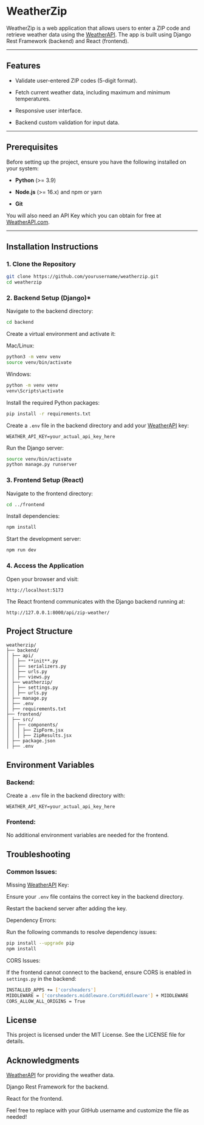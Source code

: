 # WeatherZip

WeatherZip is a web application that allows users to enter a ZIP code and retrieve weather data using the [WeatherAPI](https://www.weatherapi.com/). The app is built using Django Rest Framework (backend) and React (frontend).

---

## Features

- Validate user-entered ZIP codes (5-digit format).

- Fetch current weather data, including maximum and minimum temperatures.

- Responsive user interface.

- Backend custom validation for input data.

---

## Prerequisites

Before setting up the project, ensure you have the following installed on your system:

- **Python** (>= 3.9)

- **Node.js** (>= 16.x) and npm or yarn

- **Git**

You will also need an API Key which you can obtain for free at [WeatherAPI.com](https://www.weatherapi.com/).

---

## Installation Instructions

### **1. Clone the Repository**

```bash
git clone https://github.com/yourusername/weatherzip.git
cd weatherzip
```

### **2. Backend Setup (Django)\***

Navigate to the backend directory:

```bash
cd backend
```

Create a virtual environment and activate it:

Mac/Linux:

```bash
python3 -m venv venv
source venv/bin/activate
```

Windows:

```bash
python -m venv venv
venv\Scripts\activate
```

Install the required Python packages:

```bash
pip install -r requirements.txt
```

Create a `.env` file in the backend directory and add your [WeatherAPI](https://www.weatherapi.com/) key:

```plaintext
WEATHER_API_KEY=your_actual_api_key_here
```

Run the Django server:

```bash
source venv/bin/activate
python manage.py runserver
```

### **3. Frontend Setup (React)**

Navigate to the frontend directory:

```bash
cd ../frontend
```

Install dependencies:

```bash
npm install
```

Start the development server:

```bash
npm run dev
```

### **4. Access the Application**

Open your browser and visit:

```arduino
http://localhost:5173
```

The React frontend communicates with the Django backend running at:

```arduino
http://127.0.0.1:8000/api/zip-weather/
```

## Project Structure

```plaintext
weatherzip/
├── backend/
│ ├── api/
│ │ ├── **init**.py
│ │ ├── serializers.py
│ │ ├── urls.py
│ │ ├── views.py
│ ├── weatherzip/
│ │ ├── settings.py
│ │ ├── urls.py
│ ├── manage.py
│ ├── .env
│ ├── requirements.txt
├── frontend/
│ ├── src/
│ │ ├── components/
│ │ │ ├── ZipForm.jsx
│ │ │ ├── ZipResults.jsx
│ ├── package.json
│ ├── .env
```

## Environment Variables

### Backend:

Create a `.env` file in the backend directory with:

```plaintext
WEATHER_API_KEY=your_actual_api_key_here
```

### Frontend:

No additional environment variables are needed for the frontend.

## Troubleshooting

### Common Issues:

Missing [WeatherAPI](https://www.weatherapi.com/) Key:

Ensure your `.env` file contains the correct key in the backend directory.

Restart the backend server after adding the key.

Dependency Errors:

Run the following commands to resolve dependency issues:

```bash
pip install --upgrade pip
npm install
```

CORS Issues:

If the frontend cannot connect to the backend, ensure CORS is enabled in `settings.py` in the backend:

```bash
INSTALLED_APPS += ['corsheaders']
MIDDLEWARE = ['corsheaders.middleware.CorsMiddleware'] + MIDDLEWARE
CORS_ALLOW_ALL_ORIGINS = True
```

## License

This project is licensed under the MIT License. See the LICENSE file for details.

## Acknowledgments

[WeatherAPI](https://www.weatherapi.com/) for providing the weather data.

Django Rest Framework for the backend.

React for the frontend.

Feel free to replace with your GitHub username and customize the file as needed!
